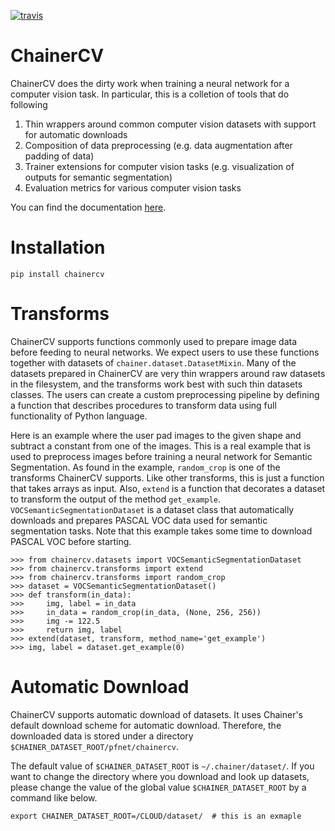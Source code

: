 [![travis](https://travis-ci.org/yuyu2172/chainercv.svg?branch=master)](https://travis-ci.org/yuyu2172/chainercv)

<!--[![pypi](https://img.shields.io/pypi/v/chainercv.svg)](https://pypi.python.org/pypi/chainercv)-->

# ChainerCV

ChainerCV does the dirty work when training a neural network for a computer vision task. In particular, this is a colletion of tools that do following

1. Thin wrappers around common computer vision datasets with support for automatic downloads
2. Composition of data preprocessing (e.g. data augmentation after padding of data)
3. Trainer extensions for computer vision tasks (e.g. visualization of outputs for semantic segmentation)
4. Evaluation metrics for various computer vision tasks


You can find the documentation [here](http://chainercv.readthedocs.io/en/latest/).



# Installation

```
pip install chainercv
```


# Transforms

ChainerCV supports functions commonly used to prepare image data before feeding to neural networks.
We expect users to use these functions together with datasets of `chainer.dataset.DatasetMixin`.
Many of the datasets prepared in ChainerCV are very thin wrappers around raw datasets in the filesystem, and
the transforms work best with such thin datasets classes.
The users can create a custom preprocessing pipeline by defining a function that describes
procedures to transform data using full functionality of Python language.

Here is an example where the user pad images to the given shape and subtract a constant from one of the images.
This is a real example that is used to preprocess images before training a neural network for Semantic Segmentation.
As found in the example, `random_crop` is one of the transforms ChainerCV supports. Like other transforms, this is just a
function that takes arrays as input.
Also, `extend` is a function that decorates a dataset to transform the output of the method `get_example`.
`VOCSemanticSegmentationDataset` is a dataset class that automatically downloads and prepares PASCAL VOC data used for
semantic segmentation tasks. Note that this example takes some time to download PASCAL VOC before starting.

```
>>> from chainercv.datasets import VOCSemanticSegmentationDataset
>>> from chainercv.transforms import extend
>>> from chainercv.transforms import random_crop
>>> dataset = VOCSemanticSegmentationDataset()
>>> def transform(in_data):
>>>     img, label = in_data
>>>     in_data = random_crop(in_data, (None, 256, 256))
>>>     img -= 122.5
>>>     return img, label
>>> extend(dataset, transform, method_name='get_example')
>>> img, label = dataset.get_example(0)
```


# Automatic Download
ChainerCV supports automatic download of datasets. It uses Chainer's default download scheme for automatic download.
Therefore, the downloaded data is stored under a directory `$CHAINER_DATASET_ROOT/pfnet/chainercv`.

The default value of `$CHAINER_DATASET_ROOT` is `~/.chainer/dataset/`.
If you want to change the directory where you download and look up datasets, please change the value of the global value `$CHAINER_DATASET_ROOT` by a command like below.

```
export CHAINER_DATASET_ROOT=/CLOUD/dataset/  # this is an exmaple
``` 
